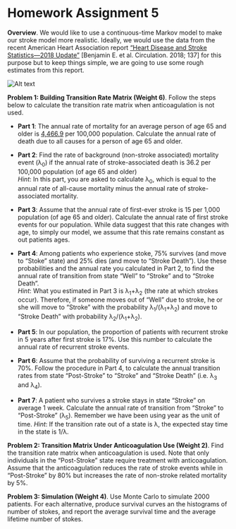 # Homework Assignment 5

**Overview**. We would like to use a continuous-time Markov model to make our stroke model more realistic. 
Ideally, we would use the data from the recent American Heart Association report 
[“Heart Disease and Stroke Statistics—2018 Update”](https://www.ahajournals.org/doi/full/10.1161/CIR.0000000000000558)
 [Benjamin E. et al. Circulation. 2018; 137] 
for this purpose but to keep things simple, we are going to use some rough estimates from this report.


![Alt text](Model.png)


**Problem 1: Building Transition Rate Matrix (Weight 6)**. 
Follow the steps below to calculate the transition rate matrix when anticoagulation is not used. 

- **Part 1**: The annual rate of mortality for an average person of age 65 and older is 
[4,466.9](https://wonder.cdc.gov/controller/saved/D158/D362F375) per 100,000 population. 
Calculate the annual rate of death due to all causes for a person of age 65 and older.
  
- **Part 2**: Find the rate of background (non-stroke associated) mortality event (λ<sub>0</sub>) if the annual rate of stroke-associated death is 36.2 per 100,000 population (of age 65 and older)    
    _Hint_: In this part, you are asked to calculate λ<sub>0</sub>, which is equal to the annual rate of all-cause mortality minus the annual rate of stroke-associated mortality.

- **Part 3**: Assume that the annual rate of first-ever stroke is 15 per 1,000 population 
(of age 65 and older). 
Calculate the annual rate of first stroke events for our population. 
While data suggest that this rate changes with age, to simply our model, 
we assume that this rate remains constant as out patients ages.

- **Part 4**: Among patients who experience stoke, 75% survives (and move to “Stoke” state) 
and 25% dies (and move to “Stroke Death”). Use these probabilities and the annual rate you calculated in Part 2, 
to find the annual rate of transition from state “Well” to “Stroke” and to “Stroke Death”.   
   _Hint_: What you estimated in Part 3 is λ<sub>1</sub>+λ<sub>2</sub> (the rate at which strokes occur). 
Therefore, if someone moves out of “Well” due to stroke, he or she will move to “Stroke” with the 
probability λ<sub>1</sub>/(λ<sub>1</sub>+λ<sub>2</sub>) and move to “Stroke Death” 
with probability λ<sub>2</sub>/(λ<sub>1</sub>+λ<sub>2</sub>).

- **Part 5**: In our population, the proportion of patients with recurrent stroke in 5 years 
after first stroke is 17%. Use this number to calculate the annual rate of recurrent stroke events.  

- **Part 6**: Assume that the probability of surviving a recurrent stroke is 70%. 
Follow the procedure in Part 4, to calculate the annual transition rates from state 
“Post-Stroke” to “Stroke” and “Stroke Death” (i.e. λ<sub>3</sub> and λ<sub>4</sub>). 

- **Part 7**: A patient who survives a stroke stays in state “Stroke” on average 1 week. 
Calculate the annual rate of transition from “Stroke” to “Post-Stroke” (λ<sub>5</sub>). 
Remember we have been using year as the unit of time. 
_Hint_: If the transition rate out of a state is λ, the expected stay time in the state is 1/λ. 

**Problem 2: Transition Matrix Under Anticoagulation Use (Weight 2)**. 
Find the transition rate matrix when anticoagulation is used. 
Note that only individuals in the “Post-Stroke” state require 
treatment with anticoagulation. Assume that the anticoagulation reduces the rate of 
stroke events while in “Post-Stroke” 
by 80% but increases the rate of non-stroke related mortality by 5%.

**Problem 3: Simulation (Weight 4)**. Use Monte Carlo to simulate 2000 patients. 
For each alternative, produce survival curves an the histograms of number of stokes, and report 
the average survival time and the average lifetime number of stokes.  
